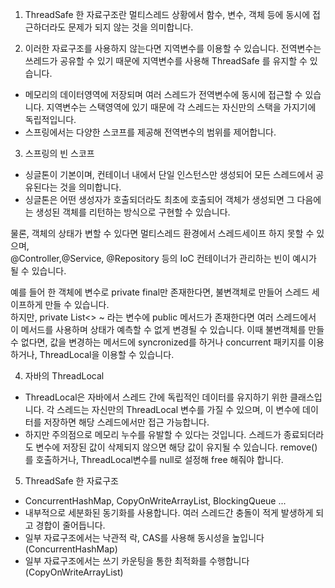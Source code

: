 1. ThreadSafe 한 자료구조란 멀티스레드 상황에서 함수, 변수, 객체 등에 동시에 접근하더라도 문제가 되지 않는 것을 의미합니다.

2. 이러한 자료구조를 사용하지 않는다면 지역변수를 이용할 수 있습니다. 전역변수는 쓰레드가 공유할 수 있기 때문에 지역변수를 사용해 ThreadSafe 를 유지할 수 있습니다.
- 메모리의 데이터영역에 저장되며 여러 스레드가 전역변수에 동시에 접근할 수 있습니다. 지역변수는 스택영역에 있기 때문에 각 스레드는 자신만의 스택을 가지기에 독립적입니다.
- 스프링에서는 다양한 스코프를 제공해 전역변수의 범위를 제어합니다.

3. 스프링의 빈 스코프
- 싱글톤이 기본이며, 컨테이너 내에서 단일 인스턴스만 생성되어 모든 스레드에서 공유된다는 것을 의미합니다.
- 싱글톤은 어떤 생성자가 호출되더라도 최초에 호출되어 객체가 생성되면 그 다음에는 생성된 객체를 리턴하는 방식으로 구현할 수 있습니다.
  
물론, 객체의 상태가 변할 수 있다면 멀티스레드 환경에서 스레드세이프 하지 못할 수 있으며,  
@Controller,@Service, @Repository 등의 IoC 컨테이너가 관리하는 빈이 예시가 될 수 있습니다.

예를 들어 한 객체에 변수로 private final만 존재한다면, 불변객체로 만들어 스레드 세이프하게 만들 수 있습니다.  
하지만, private List<> ~ 라는 변수에 public 메서드가 존재한다면 여러 스레드에서 이 메서드를 사용하며 상태가 예측할 수 없게 변경될 수 있습니다.
이때 불변객체를 만들 수 없다면, 값을 변경하는 메서드에 syncronized를 하거나 concurrent 패키지를 이용하거나, ThreadLocal을 이용할 수 있습니다.

4. 자바의 ThreadLocal
- ThreadLocal은 자바에서 스레드 간에 독립적인 데이터를 유지하기 위한 클래스입니다. 각 스레드는 자신만의 ThreadLocal 변수를 가질 수 있으며, 이 변수에 데이터를 저장하면 해당 스레드에서만 접근 가능합니다.
- 하지만 주의점으로 메모리 누수를 유발할 수 있다는 것입니다. 스레드가 종료되더라도 변수에 저장된 값이 삭제되지 않으면 해당 값이 유지될 수 있습니다. remove()를 호출하거나, ThreadLocal변수를 null로 설정해 free 해줘야 합니다.

5. ThreadSafe 한 자료구조
- ConcurrentHashMap, CopyOnWriteArrayList, BlockingQueue ...
- 내부적으로 세분화된 동기화를 사용합니다. 여러 스레드간 충돌이 적게 발생하게 되고 경합이 줄어듭니다.
- 일부 자료구조에서는 낙관적 락, CAS를 사용해 동시성을 높입니다(ConcurrentHashMap)
- 일부 자료구조에서는 쓰기 카운팅을 통한 최적화를 수행합니다(CopyOnWriteArrayList)